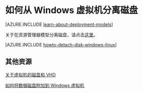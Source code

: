 <properties
	pageTitle="从 Windows 虚拟机分离磁盘 | Azure"
	description="了解如何从使用经典部署模型创建的 Azure 虚拟机分离磁盘。"
	services="virtual-machines-windows"
	documentationCenter=""
	authors="cynthn"
	manager="timlt"
	editor=""
	tags="azure-service-management"/>

<tags
	ms.service="virtual-machines-windows"
	ms.workload="infrastructure-services"
	ms.tgt_pltfrm="vm-windows"
	ms.devlang="na"
	ms.topic="article"
	ms.date="09/27/2016"
	wacn.date="11/21/2016"
	ms.author="cynthn"/>



# 如何从 Windows 虚拟机分离磁盘

[AZURE.INCLUDE [learn-about-deployment-models](../../includes/learn-about-deployment-models-classic-include.md)]

关于在资源管理器模型分离磁盘，请点击[这里](/documentation/articles/virtual-machines-windows-detach-disk/)。

[AZURE.INCLUDE [howto-detach-disk-windows-linux](../../includes/howto-detach-disk-windows-linux.md)]

## 其他资源

[关于虚拟机的磁盘和 VHD](/documentation/articles/virtual-machines-windows-about-disks-vhds/)

[如何将数据磁盘附加到 Windows 虚拟机](/documentation/articles/virtual-machines-windows-classic-attach-disk/)

<!---HONumber=Mooncake_1207_2015-->